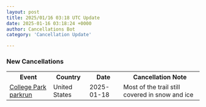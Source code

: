 ```yaml
---
layout: post
title: 2025/01/16 03:18 UTC Update
date: 2025-01-16 03:18:24 +0000
author: Cancellations Bot
category: 'Cancellation Update'

---
```


<h3>New Cancellations</h3>
<div class='hscrollable'>
<table style='width: 100%'>
    <tr>
        <th>Event</th>
        <th>Country</th>
        <th>Date</th>
        <th>Cancellation Note</th>
    </tr>
    <tr>
        <td><a href="https://www.parkrun.us/collegepark">College Park parkrun</a></td>
        <td>United States</td>
        <td>2025-01-18</td>
        <td>Most of the trail still covered in snow and ice</td>
    </tr>
</table>
</div>
